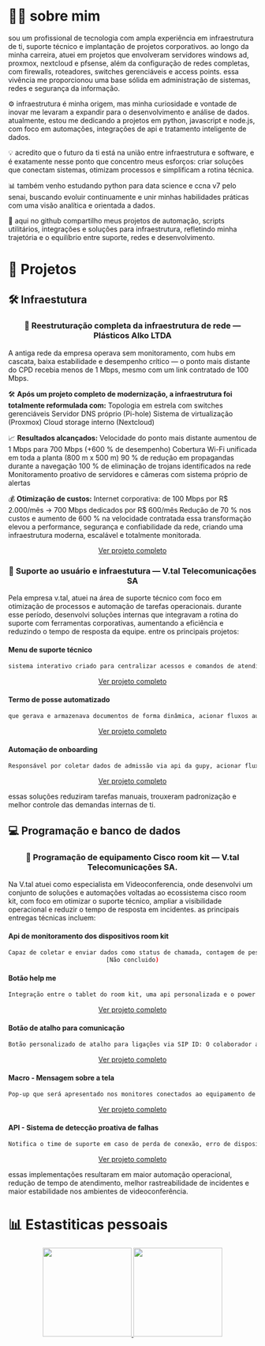 # 👨‍💻 sobre mim

sou um profissional de tecnologia com ampla experiência em infraestrutura de ti, suporte técnico e implantação de projetos corporativos. ao longo da minha carreira, atuei em projetos que envolveram servidores windows ad, proxmox, nextcloud e pfsense, além da configuração de redes completas, com firewalls, roteadores, switches gerenciáveis e access points. essa vivência me proporcionou uma base sólida em administração de sistemas, redes e segurança da informação.

⚙️ infraestrutura é minha origem, mas minha curiosidade e vontade de inovar me levaram a expandir para o desenvolvimento e análise de dados. atualmente, estou me dedicando a projetos em python, javascript e node.js, com foco em automações, integrações de api e tratamento inteligente de dados.

💡 acredito que o futuro da ti está na união entre infraestrutura e software, e é exatamente nesse ponto que concentro meus esforços: criar soluções que conectam sistemas, otimizam processos e simplificam a rotina técnica.

📊 também venho estudando python para data science e ccna v7 pelo senai, buscando evoluir continuamente e unir minhas habilidades práticas com uma visão analítica e orientada a dados.

🚀 aqui no github compartilho meus projetos de automação, scripts utilitários, integrações e soluções para infraestrutura, refletindo minha trajetória e o equilíbrio entre suporte, redes e desenvolvimento.

# 🧩 Projetos
## 🛠️ Infraestutura
<div align="center">
  
### 🚀 Reestruturação completa da infraestrutura de rede — Plásticos Alko LTDA
</div>
 
A antiga rede da empresa operava sem monitoramento, com hubs em cascata, baixa estabilidade e desempenho crítico — o ponto mais distante do CPD recebia menos de 1 Mbps, mesmo com um link contratado de 100 Mbps.

🛠️ **Após um projeto completo de modernização, a infraestrutura foi totalmente reformulada com:**
Topologia em estrela com switches gerenciáveis
Servidor DNS próprio (Pi-hole)
Sistema de virtualização (Proxmox)
Cloud storage interno (Nextcloud)

📈 **Resultados alcançados:**
Velocidade do ponto mais distante aumentou de 1 Mbps para 700 Mbps (+600 % de desempenho)
Cobertura Wi-Fi unificada em toda a planta (800 m x 500 m)
90 % de redução em propagandas durante a navegação
100 % de eliminação de trojans identificados na rede
Monitoramento proativo de servidores e câmeras com sistema próprio de alertas

💰 **Otimização de custos:**
Internet corporativa: de 100 Mbps por R$ 2.000/mês → 700 Mbps dedicados por R$ 600/mês
Redução de 70 % nos custos e aumento de 600 % na velocidade contratada
essa transformação elevou a performance, segurança e confiabilidade da rede, criando uma infraestrutura moderna, escalável e totalmente monitorada.

<div align="center">
  
[Ver projeto completo](https://github.com/ChrisFsilva/Reestrutura-o-completa-da-infraestrutura-de-rede-Pl-sticos-Alko-LTDA)
</div>

<div align="center">

### 🚀 Suporte ao usuário e infraestutura — V.tal Telecomunicações SA
</div>
Pela empresa v.tal, atuei na área de suporte técnico com foco em otimização de processos e automação de tarefas operacionais. durante esse período, desenvolvi soluções internas que integravam a rotina do suporte com ferramentas corporativas, aumentando a eficiência e reduzindo o tempo de resposta da equipe.
entre os principais projetos:

#### Menu de suporte técnico
<div align="center">
  
```bash
sistema interativo criado para centralizar acessos e comandos de atendimento
```

[Ver projeto completo](https://github.com/ChrisFsilva/ferramenta_suporte_TI)
</div>

#### Termo de posse automatizado
<div align="center">
  
```bash
que gerava e armazenava documentos de forma dinâmica, acionar fluxos automáticos no power automate e registrar todo o processo em banco de dados, com assinatura digital via microsoft aprovações.
```
[Ver projeto completo](https://github.com/ChrisFsilva/Automacao-Termo-de-posse)
</div>

#### Automação de onboarding
<div align="center">
  
```bash
Responsável por coletar dados de admissão via api da gupy, acionar fluxos automáticos no power automate e registrar todo o processo em banco de dados, com assinatura digital via microsoft aprovações. 
```

[Ver projeto completo](https://github.com/ChrisFsilva/Automacao-Onbord)
</div>

essas soluções reduziram tarefas manuais, trouxeram padronização e melhor controle das demandas internas de ti.
</div>

## 💻 Programação e banco de dados
<div align="center">
  
### 🚀 Programação de equipamento Cisco room kit — V.tal Telecomunicações SA.
</div>
<div>
  
Na V.tal atuei como especialista em Videoconferencia, onde desenvolvi um conjunto de soluções e automações voltadas ao ecossistema cisco room kit, com foco em otimizar o suporte técnico, ampliar a visibilidade operacional e reduzir o tempo de resposta em incidentes. as principais entregas técnicas incluem:

#### Api de monitoramento dos dispositivos room kit
<div align="center">  
  
```bash
Capaz de coletar e enviar dados como status de chamada, contagem de pessoas, rede, câmera, microfone e tablet diretamente para fluxos de automação no power automate.
[Não concluido)
```
</div>

#### Botão help me
<div align="center">
  
```bash
Integração entre o tablet do room kit, uma api personalizada e o power automate. o fluxo: colaborador aciona o botão → tablet envia evento para a api → api aciona o power automate → power automate notifica a equipe técnica via teams, e-mail e abertura automática de chamado.
```
[Ver projeto completo](https://github.com/ChrisFsilva/Alerta_roomkit_Cisco)
</div>

#### Botão de atalho para comunicação
<div align="center">
  
```bash
Botão personalizado de atalho para ligações via SIP ID: O colaborador aciona o botão → no código da macro já possui os dados do SIP ID que será contatado → um pop-up aparece no tablet solicitando apenas o ID da reunião.
```
[Ver projeto completo](https://github.com/ChrisFsilva/Cisco_Macro_Atalho_Comunica-o)
</div>

#### Macro - Mensagem sobre a tela
<div align="center">
  
```bash
Pop-up que será apresentado nos monitores conectados ao equipamento de videoconferencia com informações
```
[Ver projeto completo](https://github.com/ChrisFsilva/Api_Cisco_mensagem)
</div>

#### API - Sistema de detecção proativa de falhas
<div align="center">
  
```bash
Notifica o time de suporte em caso de perda de conexão, erro de dispositivo ou anomalias na rede dos equipamentos.
```
[Ver projeto completo](https://github.com/ChrisFsilva/API_Cisco_monitoramento)
</div>

essas implementações resultaram em maior automação operacional, redução de tempo de atendimento, melhor rastreabilidade de incidentes e maior estabilidade nos ambientes de
videoconferência.
</div>

# 📊 Estastiticas pessoais
<a href="https://github.com/seu-usuário-aqui">
<div align="center">
<img loading="lazy" height="180em" src="https://github-readme-stats.vercel.app/api/top-langs/?username=ChrisFsilva&layout=compact&langs_count=7&theme=dracula"/>
<img loading="lazy" height="180em" src="https://github-readme-stats.vercel.app/api?username=ChrisFsilva&show_icons=true&theme=dracula&include_all_commits=true&count_private=true"/>
</div>
</div>
